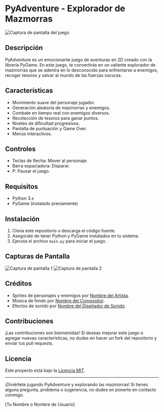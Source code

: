 # PyAdventure - Explorador de Mazmorras

![Captura de pantalla del juego](screenshot.png)

## Descripción
PyAdventure es un emocionante juego de aventuras en 2D creado con la librería PyGame. En este juego, te convertirás en un valiente explorador de mazmorras que se adentra en lo desconocido para enfrentarse a enemigos, recoger tesoros y salvar al mundo de las fuerzas oscuras.

## Características
- Movimiento suave del personaje jugador.
- Generación aleatoria de mazmorras y enemigos.
- Combate en tiempo real con enemigos diversos.
- Recolección de tesoros para ganar puntos.
- Niveles de dificultad progresivos.
- Pantalla de puntuación y Game Over.
- Menús interactivos.

## Controles
- Teclas de flecha: Mover al personaje.
- Barra espaciadora: Disparar.
- P: Pausar el juego.

## Requisitos
- Python 3.x
- PyGame (instalado previamente)

## Instalación
1. Clona este repositorio o descarga el código fuente.
2. Asegúrate de tener Python y PyGame instalados en tu sistema.
3. Ejecuta el archivo `main.py` para iniciar el juego.

## Capturas de Pantalla
![Captura de pantalla 1](screenshot1.png)
![Captura de pantalla 2](screenshot2.png)

## Créditos
- Sprites de personajes y enemigos por [Nombre del Artista](enlace).
- Música de fondo por [Nombre del Compositor](enlace).
- Efectos de sonido por [Nombre del Diseñador de Sonido](enlace).

## Contribuciones
¡Las contribuciones son bienvenidas! Si deseas mejorar este juego o agregar nuevas características, no dudes en hacer un fork del repositorio y enviar tus pull requests.

## Licencia
Este proyecto está bajo la [Licencia MIT](LICENSE).

---

¡Diviértete jugando PyAdventure y explorando las mazmorras! Si tienes alguna pregunta, problema o sugerencia, no dudes en ponerte en contacto conmigo.

[Tu Nombre o Nombre de Usuario]
